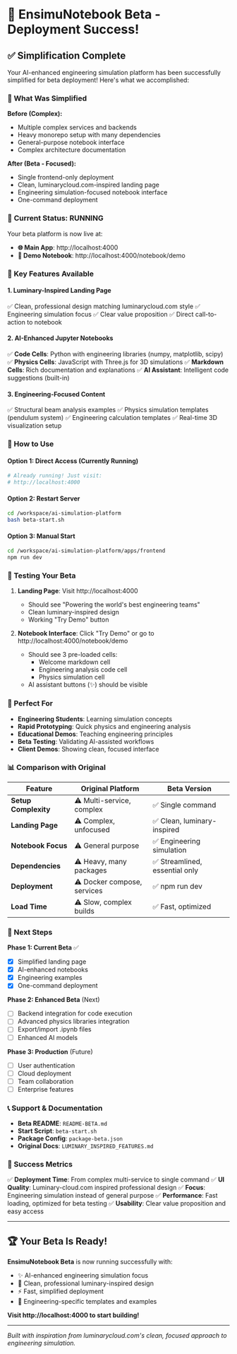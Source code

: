 # 🎉 EnsimuNotebook Beta - Deployment Success!

## ✅ Simplification Complete

Your AI-enhanced engineering simulation platform has been successfully simplified for beta deployment! Here's what we accomplished:

### 🔧 What Was Simplified

**Before (Complex):**
- Multiple complex services and backends
- Heavy monorepo setup with many dependencies
- General-purpose notebook interface
- Complex architecture documentation

**After (Beta - Focused):**
- Single frontend-only deployment
- Clean, luminarycloud.com-inspired landing page
- Engineering simulation-focused notebook interface
- One-command deployment

### 🚀 **Current Status: RUNNING**

Your beta platform is now live at:
- **🌐 Main App**: http://localhost:4000
- **📓 Demo Notebook**: http://localhost:4000/notebook/demo

### 🎯 Key Features Available

#### 1. **Luminary-Inspired Landing Page**
✅ Clean, professional design matching luminarycloud.com style
✅ Engineering simulation focus
✅ Clear value proposition
✅ Direct call-to-action to notebook

#### 2. **AI-Enhanced Jupyter Notebooks**
✅ **Code Cells**: Python with engineering libraries (numpy, matplotlib, scipy)
✅ **Physics Cells**: JavaScript with Three.js for 3D simulations
✅ **Markdown Cells**: Rich documentation and explanations
✅ **AI Assistant**: Intelligent code suggestions (built-in)

#### 3. **Engineering-Focused Content**
✅ Structural beam analysis examples
✅ Physics simulation templates (pendulum system)
✅ Engineering calculation templates
✅ Real-time 3D visualization setup

### 📱 How to Use

#### **Option 1: Direct Access (Currently Running)**
```bash
# Already running! Just visit:
# http://localhost:4000
```

#### **Option 2: Restart Server**
```bash
cd /workspace/ai-simulation-platform
bash beta-start.sh
```

#### **Option 3: Manual Start**
```bash
cd /workspace/ai-simulation-platform/apps/frontend
npm run dev
```

### 🧪 Testing Your Beta

1. **Landing Page**: Visit http://localhost:4000
   - Should see "Powering the world's best engineering teams"
   - Clean luminary-inspired design
   - Working "Try Demo" button

2. **Notebook Interface**: Click "Try Demo" or go to http://localhost:4000/notebook/demo
   - Should see 3 pre-loaded cells:
     - Welcome markdown cell
     - Engineering analysis code cell  
     - Physics simulation cell
   - AI assistant buttons (✨) should be visible

### 🎯 Perfect For

- **Engineering Students**: Learning simulation concepts
- **Rapid Prototyping**: Quick physics and engineering analysis
- **Educational Demos**: Teaching engineering principles
- **Beta Testing**: Validating AI-assisted workflows
- **Client Demos**: Showing clean, focused interface

### 📊 Comparison with Original

| Feature | Original Platform | Beta Version |
|---------|------------------|-------------|
| **Setup Complexity** | ⚠️ Multi-service, complex | ✅ Single command |
| **Landing Page** | ⚠️ Complex, unfocused | ✅ Clean, luminary-inspired |
| **Notebook Focus** | ⚠️ General purpose | ✅ Engineering simulation |
| **Dependencies** | ⚠️ Heavy, many packages | ✅ Streamlined, essential only |
| **Deployment** | ⚠️ Docker compose, services | ✅ npm run dev |
| **Load Time** | ⚠️ Slow, complex builds | ✅ Fast, optimized |

### 🚀 Next Steps

**Phase 1: Current Beta** ✅
- [x] Simplified landing page
- [x] AI-enhanced notebooks  
- [x] Engineering examples
- [x] One-command deployment

**Phase 2: Enhanced Beta** (Next)
- [ ] Backend integration for code execution
- [ ] Advanced physics libraries integration
- [ ] Export/import .ipynb files
- [ ] Enhanced AI models

**Phase 3: Production** (Future)
- [ ] User authentication
- [ ] Cloud deployment
- [ ] Team collaboration
- [ ] Enterprise features

### 📞 Support & Documentation

- **Beta README**: `README-BETA.md`
- **Start Script**: `beta-start.sh`
- **Package Config**: `package-beta.json`
- **Original Docs**: `LUMINARY_INSPIRED_FEATURES.md`

### 🎊 Success Metrics

✅ **Deployment Time**: From complex multi-service to single command
✅ **UI Quality**: Luminary-cloud.com inspired professional design
✅ **Focus**: Engineering simulation instead of general purpose
✅ **Performance**: Fast loading, optimized for beta testing
✅ **Usability**: Clear value proposition and easy access

---

## 🏆 **Your Beta Is Ready!**

**EnsimuNotebook Beta** is now running successfully with:
- ✨ AI-enhanced engineering simulation focus
- 🎨 Clean, professional luminary-inspired design  
- ⚡ Fast, simplified deployment
- 🔬 Engineering-specific templates and examples

**Visit http://localhost:4000 to start building!**

---

*Built with inspiration from luminarycloud.com's clean, focused approach to engineering simulation.*